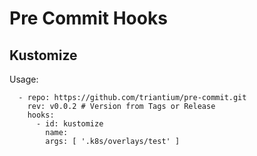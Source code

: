 # Pre Commit Hooks

## Kustomize 

Usage:

```
  - repo: https://github.com/triantium/pre-commit.git
    rev: v0.0.2 # Version from Tags or Release
    hooks:
      - id: kustomize
        name: 
        args: [ '.k8s/overlays/test' ]
```
